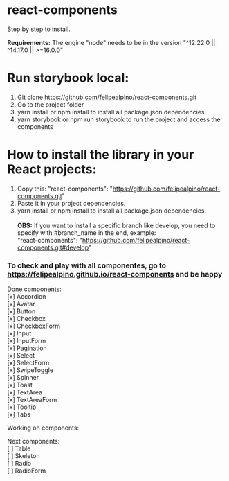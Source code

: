 # react-components

Step by step to install.

**Requirements:** The engine "node" needs to be in the version "^12.22.0 || ^14.17.0 || >=16.0.0"

# Run storybook local: 
1. Git clone https://github.com/felipealpino/react-components.git
2. Go to the project folder
3. yarn install or npm install to install all package.json dependencies
4. yarn storybook or npm run storybook to run the project and access the components

# How to install the library in your React projects: 
1. Copy this: "react-components": "https://github.com/felipealpino/react-components.git"
2. Paste it in your project dependencies.
3. yarn install or npm install to install all package.json dependencies.
<br><br>
**OBS:** If you want to install a specific branch like develop, you need to specify with #branch_name in the end, example:  
"react-components": "https://github.com/felipealpino/react-components.git#develop"

### To check and play with all componentes, go to https://felipealpino.github.io/react-components and be happy


Done components: <br>
[x] Accordion <br>
[x] Avatar <br>
[x] Button <br>
[x] Checkbox <br>
[x] CheckboxForm <br>
[x] Input <br>
[x] InputForm <br>
[x] Pagination <br>
[x] Select <br>
[x] SelectForm <br>
[x] SwipeToggle <br>
[x] Spinner <br>
[x] Toast <br>
[x] TextArea <br>
[x] TextAreaForm <br>
[x] Tooltip <br>
[x] Tabs <br>

Working on components: <br>

Next components: <br>
[ ] Table <br>
[ ] Skeleton <br>
[ ] Radio <br>
[ ] RadioForm <br>
